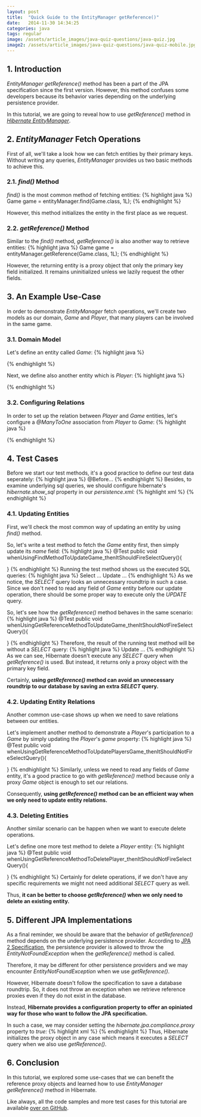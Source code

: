 ```yaml
---
layout: post
title:  "Quick Guide to the EntityManager getReference()"
date:   2014-11-30 14:34:25
categories: java
tags: regular
image: /assets/article_images/java-quiz-questions/java-quiz.jpg
image2: /assets/article_images/java-quiz-questions/java-quiz-mobile.jpg
---
```


## 1. Introduction
*EntityManager getReference()* method has been a part of the JPA specification since the first version. However, this method confuses some developers because its behavior varies depending on the underlying persistence provider.

In this tutorial, we are going to reveal how to use *getReference()* method in [*Hibernate EntityManager*](https://www.baeldung.com/hibernate-entitymanager).

## 2. *EntityManager* Fetch Operations
First of all, we'll take a look how we can fetch entities by their primary keys. Without writing any queries, *EntityManager* provides us two basic methods to achieve this.

### 2.1. *find()* Method
*find()* is the most common method of fetching entities:
{% highlight java %}
Game game = entityManager.find(Game.class, 1L);
{% endhighlight %}

However, this method initializes the entity in the first place as we request.

### 2.2. *getReference()* Method
Similar to the *find()* method, *getReference()* is also another way to retrieve entities:
{% highlight java %}
Game game = entityManager.getReference(Game.class, 1L);
{% endhighlight %}

However, the returning entity is a proxy object that only the primary key field initialized. It remains uninitialized unless we lazily request the other fields.

## 3. An Example Use-Case
In order to demonstrate *EntityManager* fetch operations, we'll create two models as our domain, *Game* and *Player*, that many players can be involved in the same game.

### 3.1. Domain Model
Let's define an entity called *Game*:
{% highlight java %}

{% endhighlight %}

Next, we define also another entity which is *Player*:
{% highlight java %}

{% endhighlight %}

### 3.2. Configuring Relations
In order to set up the relation between *Player* and *Game* entities, let's configure a *@ManyToOne* association from *Player* to *Game*:
{% highlight java %}

{% endhighlight %}

## 4. Test Cases
Before we start our test methods, it's a good practice to define our test data seperately:
{% highlight java %}
@Before...
{% endhighlight %}
Besides, to examine underlying sql queries, we should configure hibernate's *hibernate.show_sql* property in our *persistence.xml:*
{% highlight xml %}
<property name="hibernate.show_sql" value="true"/>
{% endhighlight %}
### 4.1. Updating Entities
First, we'll check the most common way of updating an entity by using *find()* method.

So, let's write a test method to fetch the *Game* entity first, then simply update its *name* field:
{% highlight java %}
@Test
public void whenUsingFindMethodToUpdateGame_thenItShouldFireSelectQuery(){

}
{% endhighlight %}
Running the test method shows us the executed SQL queries:
{% highlight java %}
Select ...
Update ...
{% endhighlight %}
As we notice, the *SELECT* query looks an unnecessary roundtrip in such a case. Since we don't need to read any field of *Game* entity before our update operation, there should be some proper way to execute only the *UPDATE* query.

So, let's see how the *getReference()* method behaves in the same scenario:
{% highlight java %}
@Test
public void whenUsingGetReferenceMethodToUpdateGame_thenItShouldNotFireSelectQuery(){

}
{% endhighlight %}
Therefore, the result of the running test method will be without a *SELECT* query:
{% highlight java %}
Update ...
{% endhighlight %}
As we can see, Hibernate doesn't execute any *SELECT* query when *getReference()* is used. But instead, it returns only a proxy object with the primary key field.

Certainly, **using *getReference()* method can avoid an unnecessary roundtrip to our database by saving an extra *SELECT* query.**

### 4.2. Updating Entity Relations
Another common use-case shows up when we need to save relations between our entities.

Let's implement another method to demonstrate a *Player*'s participation to a *Game* by simply updating the *Player*'s *game* property:
{% highlight java %}
@Test
public void whenUsingGetReferenceMethodToUpdatePlayersGame_thenItShouldNotFireSelectQuery(){

}
{% endhighlight %}
Similarly, unless we need to read any fields of *Game* entity, it's a good practice to go with *getReference()* method because only a proxy *Game* object is enough to set our relations.

Consequently, **using *getReference()* method can be an efficient way when we only need to update entity relations.**

### 4.3. Deleting Entities
Another similar scenario can be happen when we want to execute delete operations.

Let's define one more test method to delete a *Player* entity:
{% highlight java %}
@Test
public void whenUsingGetReferenceMethodToDeletePlayer_thenItShouldNotFireSelectQuery(){

}
{% endhighlight %}
Certainly for delete operations, if we don't have any specific requirements we might not need additional *SELECT* query as well.

Thus, **it can be better to choose *getReference()* when we only need to delete an existing entity.**

## 5. Different JPA Implementations
As a final reminder, we should be aware that the behavior of *getReference()* method depends on the underlying persistence provider. According to [JPA 2 Specification](https://github.com/eclipse-ee4j/jpa-api/blob/ffe76306a2846df4849612af20ef03ecc6ff4843/api/src/main/java/javax/persistence/EntityManager.java#L258), the persistence provider is allowed to throw the *EntityNotFoundException* when the *getReference()* method is called.

Therefore, it may be different for other persistence providers and we may encounter *EntityNotFoundException* when we use *getReference()*.

However, Hibernate doesn't follow the specification to save a database roundtrip. So, it does not throw an exception when we retrieve reference proxies even if they do not exist in the database.

Instead, **Hibernate provides a configuration property to offer an opiniated way for those who want to follow the JPA specification.**

In such a case, we may consider setting the *hibernate.jpa.compliance.proxy* property to *true:*
{% highlight xml %}
<property name="hibernate.jpa.compliance.proxy" value="true"/>
{% endhighlight %}
Thus, Hibernate initializes the proxy object in any case which means it executes a *SELECT* query when we also use *getReference()*.

## 6. Conclusion
In this tutorial, we explored some use-cases that we can benefit the reference proxy objects and learned how to use *EntityManager getReference()* method in Hibernate.

Like always, all the code samples and more test cases for this tutorial are available [over on GitHub](https://github.com).

